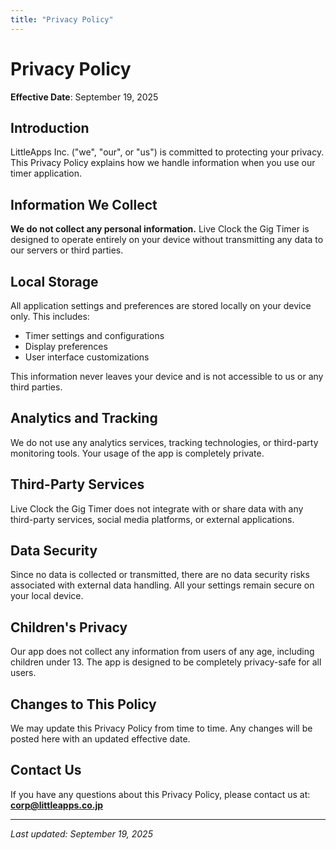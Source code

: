 ```yaml
---
title: "Privacy Policy"
---
```


# Privacy Policy

**Effective Date**: September 19, 2025

## Introduction

LittleApps Inc. ("we", "our", or "us") is committed to protecting your privacy. This Privacy Policy explains how we handle information when you use our timer application.

## Information We Collect

**We do not collect any personal information.** Live Clock the Gig Timer is designed to operate entirely on your device without transmitting any data to our servers or third parties.

## Local Storage

All application settings and preferences are stored locally on your device only. This includes:
- Timer settings and configurations
- Display preferences
- User interface customizations

This information never leaves your device and is not accessible to us or any third parties.

## Analytics and Tracking

We do not use any analytics services, tracking technologies, or third-party monitoring tools. Your usage of the app is completely private.

## Third-Party Services

Live Clock the Gig Timer does not integrate with or share data with any third-party services, social media platforms, or external applications.

## Data Security

Since no data is collected or transmitted, there are no data security risks associated with external data handling. All your settings remain secure on your local device.

## Children's Privacy

Our app does not collect any information from users of any age, including children under 13. The app is designed to be completely privacy-safe for all users.

## Changes to This Policy

We may update this Privacy Policy from time to time. Any changes will be posted here with an updated effective date.

## Contact Us

If you have any questions about this Privacy Policy, please contact us at:
**corp@littleapps.co.jp**

---

*Last updated: September 19, 2025*